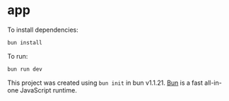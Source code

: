 # app

To install dependencies:

```bash
bun install
```

To run:

```bash
bun run dev
```

This project was created using `bun init` in bun v1.1.21. [Bun](https://bun.sh) is a fast all-in-one JavaScript runtime.
